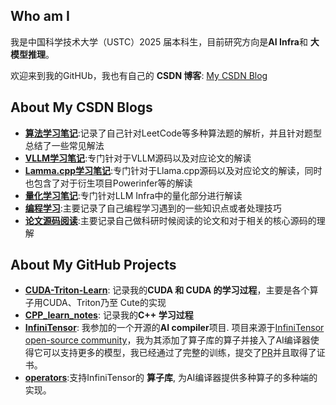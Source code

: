 ## Who am I

我是中国科学技术大学（USTC）2025 届本科生，目前研究方向是**AI Infra**和 **大模型推理**。

欢迎来到我的GitHUb，我也有自己的 **CSDN 博客**: [My CSDN Blog](https://blog.csdn.net/qq_71640350?spm=1011.2480.3001.5343)

## About My CSDN Blogs
- [**算法学习笔记**](https://blog.csdn.net/qq_71640350/category_12999124.html):记录了自己针对LeetCode等多种算法题的解析，并且针对题型总结了一些常见解法
- [**VLLM学习笔记**](https://blog.csdn.net/qq_71640350/category_12985745.html):专门针对于VLLM源码以及对应论文的解读
- [**Lamma.cpp学习笔记**](https://blog.csdn.net/qq_71640350/category_13034956.html):专门针对于Llama.cpp源码以及对应论文的解读，同时也包含了对于衍生项目Powerinfer等的解读
- [**量化学习笔记**](https://blog.csdn.net/qq_71640350/category_13043802.html):专门针对LLM Infra中的量化部分进行解读
- [**编程学习**](https://blog.csdn.net/qq_71640350/category_13031682.html):主要记录了自己编程学习遇到的一些知识点或者处理技巧
- [**论文源码阅读**](https://blog.csdn.net/qq_71640350/category_12993065.html):主要记录自己做科研时候阅读的论文和对于相关的核心源码的理解



## About My GitHub Projects


- [**CUDA-Triton-Learn**](https://github.com/Chosen-David/CUDA-Triton-Learn): 记录我的**CUDA 和 CUDA 的学习过程**，主要是各个算子用CUDA、Triton乃至 Cute的实现
- [**CPP_learn_notes**](https://github.com/Chosen-David/CPP_learn): 记录我的**C++ 学习过程** 
- [**InfiniTensor**](https://github.com/InfiniTensor/InfiniTensor): 我参加的一个开源的**AI compiler**项目. 项目来源于[InfiniTensor open-source community](https://github.com/InfiniTensor/)，我为其添加了算子库的算子并接入了AI编译器使得它可以支持更多的模型，我已经通过了完整的训练，提交了[PR](https://github.com/InfiniTensor/InfiniTensor/pull/293)并且取得了证书。
- [**operators**](https://github.com/Chosen-David/_operators):支持InfiniTensor的 **算子库**, 为AI编译器提供多种算子的多种端的实现。



